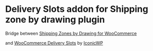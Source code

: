# Delivery Slots addon for Shipping zone by drawing plugin

Bridge between [Shipping Zones by Drawing for WooCommerce
](https://wordpress.org/plugins/shipping-zones-by-drawing-for-woocommerce/)

and [WooCommerce Delivery Slots](https://iconicwp.com/products/woocommerce-delivery-slots/) by [IconicWP](https://iconicwp.com)
